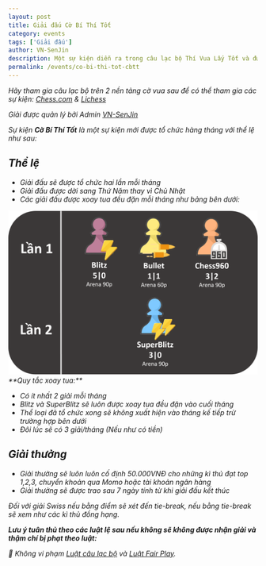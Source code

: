 ```yaml
---
layout: post
title: Giải đấu Cờ Bí Thí Tốt
category: events
tags: ['Giải đấu']
author: VN-SenJin
description: Một sự kiện diễn ra trong câu lạc bộ Thí Vua Lấy Tốt và được tổ chức hàng tháng với giải thưởng...
permalink: /events/co-bi-thi-tot-cbtt
---
```


<i>Hãy tham gia câu lạc bộ trên 2 nền tảng cờ vua sau để có thể tham gia các sự kiện: [Chess.com](https://link.chess.com/club/0CVQh6) & [Lichess](https://lichess.org/team/thi-vua-lay-tot-tungjohn-playing-chess)

*Giải được quản lý bởi Admin [VN-SenJin](/leaders#admins)*

Sự kiện <b>Cờ Bí Thí Tốt</b> là một sự kiện mới được tổ chức hàng tháng với thể lệ như sau:

## Thể lệ

- Giải đấu sẽ được tổ chức hai lần mỗi tháng
- Giải đấu được dời sang Thứ Năm thay vì Chủ Nhật
- Các giải đấu được xoay tua đều đặn mỗi tháng như bảng bên dưới:
<img src="/images/events/2025/09/10/su-kien-co-bi-thi-tot.png">
**Quy tắc xoay tua:**

+ Có ít nhất 2 giải mỗi tháng
+ Blitz và SuperBlitz sẽ luôn được xoay tua đều đặn vào cuối tháng
+ Thể loại đã tổ chức xong sẽ không xuất hiện vào tháng kế tiếp trừ trường hợp bên dưới
+ Đôi lúc sẽ có 3 giải/tháng (Nếu như có tiền)

## Giải thưởng

+ Giải thưởng sẽ luôn luôn cố định 50.000VNĐ cho những kì thủ đạt top 1,2,3, chuyển khoản qua Momo hoặc tài khoản ngân hàng
+ Giải thưởng sẽ được trao sau 7 ngày tính từ khi giải đấu kết thúc

*Đối với giải Swiss nếu bằng điểm sẽ xét đến tie-break, nếu bằng tie-break sẽ xem như các kì thủ đồng hạng.*

__Lưu ý tuân thủ theo các luật lệ sau nếu không sẽ không được nhận giải và thậm chí bị phạt theo luật:__

🚫 Không vi phạm [Luật câu lạc bộ](https://chess.com/news/quy-dinh-cua-clb-tungjohn-playing-chess-7-2024) và [Luật Fair Play](https://chess.com/news/luat-choi-cong-bang-cua-clb-thi-vua-lay-tot).
